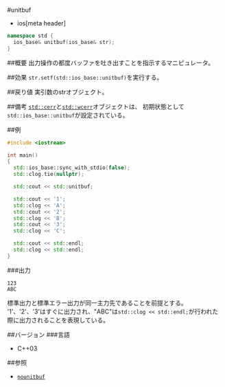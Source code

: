 #unitbuf
* ios[meta header]

```cpp
namespace std {
  ios_base& unitbuf(ios_base& str);
}
```

##概要
出力操作の都度バッファを吐き出すことを指示するマニピュレータ。

##効果
`str.setf(std::ios_base::unitbuf)`を実行する。

##戻り値
実引数のstrオブジェクト。

##備考
[`std::cerr`](../iostream/cerr.md)と[`std::wcerr`](../iostream/wcerr.md.nolink)オブジェクトは、
初期状態として`std::ios_base::unitbuf`が設定されている。

##例
```cpp
#include <iostream>

int main()
{
  std::ios_base::sync_with_stdio(false);
  std::clog.tie(nullptr);

  std::cout << std::unitbuf;

  std::cout << '1';
  std::clog << 'A';
  std::cout << '2';
  std::clog << 'B';
  std::cout << '3';
  std::clog << 'C';

  std::cout << std::endl;
  std::clog << std::endl;
}
```

###出力
```
123
ABC
```

標準出力と標準エラー出力が同一主力先であることを前提とする。  
'1'、'2'、'3'はすぐに出力され、"ABC"は`std::clog << std::endl;`が行われた際に出力されることを表現している。

##バージョン
###言語
- C++03

##参照
- [`nounitbuf`](./nounitbuf.md)
